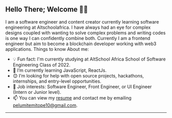 **Hello There; Welcome 👋🏾**
---
I am a software engineer and content creator currently learning software engineering at Altschoolafrica. I have always had an eye for complex designs coupled with wanting to solve complex problems and writing codes is one way I can confidently combine both. Currently I am a frontend engineer but aim to become a blockchain developer working with web3 applications.
Things to know About me:
- 💡 Fun fact: I'm currently studying at AltSchool Africa School of Software Engineering Class of 2022.
- 🌱 I’m currently learning JavaScript, ReactJs.
- 😊 I’m looking for help with open source projects, hackathons, internships, and entry-level opportunities.
- 💼 Job interests: Software Engineer, Front Engineer, or UI Engineer (Intern or Junior level).
- 📫 You can view my [resume](#) and contact me by emailing pelumitemitope10@gmail.com.
---

